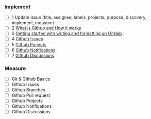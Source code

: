 ### Implement
- [ ] 1 Update issue (title, assignee, labels, projects, purpose, discovery, implement, measure)
- [ ] 2 [What is Github and How it works](https://www.youtube.com/watch?v=w3jLJU7DT5E)
- [ ] 3 [Getting started with writing and formatting on GitHub](https://docs.github.com/en/get-started/writing-on-github/getting-started-with-writing-and-formatting-on-github)
- [ ] 4 [Github Issues](https://www.youtube.com/watch?v=BplF7vHXewA)
- [ ] 5 [Github Projects](https://www.youtube.com/watch?v=yFQ-p6wMS_Y)
- [ ] 6 [Github Notifications](https://docs.github.com/en/account-and-profile/managing-subscriptions-and-notifications-on-github)
- [ ] 7 [Github Discussions](https://docs.github.com/en/discussions/collaborating-with-your-community-using-discussions)

### Measure
- [ ] Git & Github Basics 
- [ ] Github Issues
- [ ] Github Branches
- [ ] Github Pull request
- [ ] Github Projects
- [ ] Github Notifications
- [ ] Github Discussions

<!-- Duration: 1d -->
